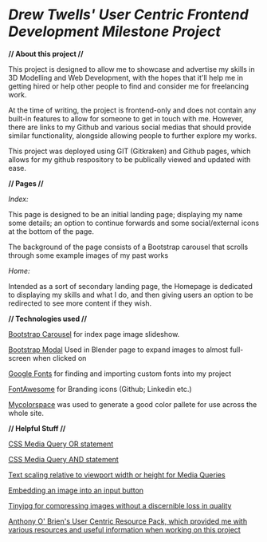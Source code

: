 # ***Drew Twells' User Centric Frontend Development Milestone Project***

**// About this project //**

This project is designed to allow me to showcase and advertise my skills in 3D Modelling and Web Development, with the hopes that it'll help me in getting hired or help other people to find and consider me for freelancing work.

At the time of writing, the project is frontend-only and does not contain any built-in features to allow for someone to get in touch with me. However, there are links to my Github and various social medias that should provide similar functionality, alongside allowing people to further explore my works.

This project was deployed using GIT (Gitkraken) and Github pages, which allows for my github respository to be publically viewed and updated with ease.

**// Pages //**

*Index:*

This page is designed to be an initial landing page; displaying my name some details; an option to continue forwards and some social/external icons at the bottom of the page.

The background of the page consists of a Bootstrap carousel that scrolls through some example images of my past works

*Home:*

Intended as a sort of secondary landing page, the Homepage is dedicated to displaying my skills and what I do, and then giving users an option to be redirected to see more content if they wish.



**// Technologies used //**

[Bootstrap Carousel](https://getbootstrap.com/docs/4.3/components/carousel/) for index page image slideshow.

[Bootstrap Modal](https://getbootstrap.com/docs/4.0/components/modal/) Used in Blender page to expand images to almost full-screen when clicked on

[Google Fonts](https://fonts.google.com) for finding and importing custom fonts into my project

[FontAwesome](https://fontawesome.com/) for Branding icons (Github; Linkedin etc.)

[Mycolorspace](https://mycolor.space/?hex=%23FFC0CB&sub=1) was used to generate a good color pallete for use across the whole site.


**// Helpful Stuff //**

[CSS Media Query OR statement](https://stackoverflow.com/questions/11404744/css-media-queries-max-width-or-max-height)

[CSS Media Query AND statement](https://developer.mozilla.org/en-US/docs/Web/CSS/Media_Queries/Using_media_queries)

[Text scaling relative to viewport width or height for Media Queries](https://css-tricks.com/viewport-sized-typography/)

[Embedding an image into an input button](https://stackoverflow.com/questions/8683528/embed-image-in-a-button-element)

[Tinyjpg for compressing images without a discernible loss in quality](https://tinyjpg.com/)

[Anthony O' Brien's User Centric Resource Pack, which provided me with various resources and useful information when working on this project](https://github.com/auxfuse/userCentricResourcePack)